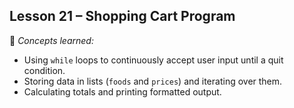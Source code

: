 ## Lesson 21 – Shopping Cart Program
📌 *Concepts learned:*  
- Using `while` loops to continuously accept user input until a quit condition.  
- Storing data in lists (`foods` and `prices`) and iterating over them.  
- Calculating totals and printing formatted output.  

